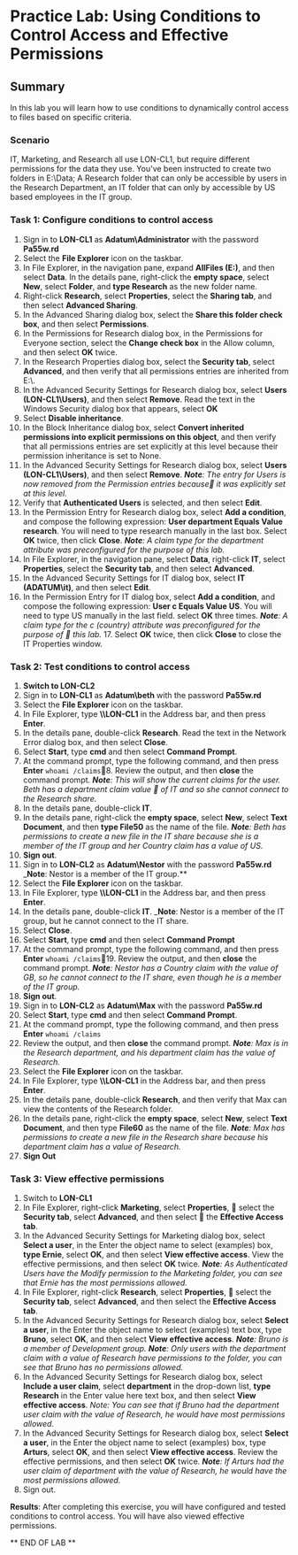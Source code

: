 # Practice Lab: Using Conditions to Control Access and Effective Permissions

## Summary
In this lab you will learn how to use conditions to dynamically control access to files based on specific criteria.


### Scenario
IT, Marketing, and Research all use LON-CL1, but require different permissions for the data they use. You've been instructed to create two folders in E:\Data; A Research folder that can only be accessible by users in the Research Department, an IT folder that can only by accessible by US based employees in the IT group.


### Task 1: Configure conditions to control access 
1.  Sign in to **LON-CL1** as **Adatum\\Administrator** with the password
    **Pa55w.rd**
2.  Select the **File Explorer** icon on the taskbar.
3.  In File Explorer, in the navigation pane, expand **AllFiles (E:)**, and
    then select **Data**. In the details pane, right-click the **empty space**,
    select **New**, select **Folder**, and **type Research** as the new folder
    name.
4.  Right-click **Research**, select **Properties**, select the **Sharing tab**,
    and then select **Advanced Sharing**.
5.  In the Advanced Sharing dialog box, select the **Share this folder check
    box**, and then select **Permissions**.
6.  In the Permissions for Research dialog box, in the Permissions for Everyone
    section, select the **Change check box** in the Allow column, and then select
    **OK** twice.
7.  In the Research Properties dialog box, select the **Security tab**, select
    **Advanced**, and then verify that all permissions entries are inherited
    from E:\\.
8.  In the Advanced Security Settings for Research dialog box, select **Users
    (LON-CL1\\Users)**, and then select **Remove**. Read the text in the Windows
    Security dialog box that appears, select **OK**
9.  Select **Disable inheritance**.
10. In the Block Inheritance dialog box, select **Convert inherited permissions
    into explicit permissions on this object**, and then verify that all
    permissions entries are set explicitly at this level because their
    permission inheritance is set to None.
11. In the Advanced Security Settings for Research dialog box, select **Users
    (LON-CL1\\Users)**, and then select **Remove**. 
    _**Note**: The entry for Users is now removed from the Permission entries because    it was explicitly set at this level._
12. Verify that **Authenticated Users** is selected, and then select **Edit**.
13. In the Permission Entry for Research dialog box, select **Add a condition**,
    and compose the following expression: **User department Equals Value
    research**. You will need to type research manually in the last box. Select
    **OK** twice, then click **Close**. 
	_**Note**: A claim type for the department attribute was preconfigured for the purpose of this lab._
14. In File Explorer, in the navigation pane, select **Data**, right-click
    **IT**, select **Properties**, select the **Security tab**, and then select
    **Advanced**.
15. In the Advanced Security Settings for IT dialog box, select **IT
    (ADATUM\\it)**, and then select **Edit**.
16. In the Permission Entry for IT dialog box, select **Add a condition**, and
    compose the following expression: **User c Equals Value US**. You will
    need to type US manually in the last field. select **OK** three times.
    _**Note**: A claim type for the c (country) attribute was preconfigured for the purpose of     this lab._
	17. Select **OK** twice, then click **Close** to close the IT Properties window.

### Task 2: Test conditions to control access 
1.  **Switch to LON-CL2**
2.  Sign in to **LON-CL1** as **Adatum\\beth** with the password **Pa55w.rd**
3.  Select the **File Explorer** icon on the taskbar.
4.  In File Explorer, type **\\\\LON-CL1** in the Address bar, and then press **Enter**.
5.  In the details pane, double-click **Research**. Read the text in the Network Error dialog box,
    and then select **Close**.
6.  Select **Start**, type **cmd** and then select **Command Prompt**.
7.  At the command prompt, type the following command, and then press **Enter**
    `whoami /claims`8.  Review the output, and then **close** the command prompt.
    _**Note**: This will show the current claims for the user. Beth has a department claim value     of IT and so she cannot connect to the Research share._
9.  In the details pane, double-click **IT**.
10. In the details pane, right-click the **empty space**, select **New**, select
    **Text Document**, and then **type File50** as the name of the file.
    _**Note**: Beth has permissions to create a new file in the IT share because she
	is a member of the IT group and her Country claim has a value of US._
11. **Sign out**.
12.  Sign in to **LON-CL2** as **Adatum\\Nestor** with the password **Pa55w.rd**
    _**Note**: Nestor is a member of the IT group.**
13. Select the **File Explorer** icon on the taskbar.
14. In File Explorer, type **\\\\LON-CL1** in the Address bar, and then press **Enter**.
15. In the details pane, double-click **IT**. 
    _**Note**: Nestor is a member of the IT group, but he cannot connect to the IT share. 
16. Select **Close**.
17. Select **Start**, type **cmd** and then select **Command Prompt**
18. At the command prompt, type the following command, and then press **Enter**
    `whoami /claims`19. Review the output, and then **close** the command prompt.
    _**Note**: Nestor has a Country claim with the value of GB, so he cannot connect
	to the IT share, even though he is a member of the IT group._
20. **Sign out**.
21. Sign in to **LON-CL2** as **Adatum\\Max** with the password **Pa55w.rd**
22. Select **Start**, type **cmd** and then select **Command Prompt**.
23. At the command prompt, type the following command, and then press **Enter**
    `whoami /claims`
24. Review the output, and then **close** the command prompt.
   _**Note**: Max is in the Research department, and his department claim has the
    value of Research._
25. Select the **File Explorer** icon on the taskbar.
26. In File Explorer, type **\\\\LON-CL1** in the Address bar, and then press **Enter**.
27. In the details pane, double-click **Research**, and then verify that Max can
    view the contents of the Research folder.
28. In the details pane, right-click the **empty space**, select **New**, select
    **Text Document**, and then type **File60** as the name of the file.
    _**Note**: Max has permissions to create a new file in the Research share because
	his department claim has a value of Research._
29. **Sign Out**

### Task 3: View effective permissions 
1.  Switch to **LON-CL1**
2.  In File Explorer, right-click **Marketing**, select **Properties**,     select the **Security tab**, select **Advanced**, and then select     the **Effective Access tab**.
3.  In the Advanced Security Settings for Marketing dialog box, select **Select a
    user**, in the Enter the object name to select (examples) box, **type
    Ernie**, select **OK**, and then select **View effective access**. View the
    effective permissions, and then select **OK** twice.
    _**Note**: As Authenticated Users have the Modify permission to the Marketing
	folder, you can see that Ernie has the most permissions allowed._
4.  In File Explorer, right-click **Research**, select **Properties**,     select the **Security tab**, select **Advanced**, and then
    select the **Effective Access tab**.
5.  In the Advanced Security Settings for Research dialog box, select **Select a
    user**, in the Enter the object name to select (examples) text box, type
    **Bruno**, select **OK**, and then select **View effective access**.
    _**Note**: Bruno is a member of Development group._
    _**Note**: Only users with the department claim with a value of Research have
	permissions to the folder, you can see that Bruno has no permissions
	allowed._
6.  In the Advanced Security Settings for Research dialog box, select **Include a
    user claim**, select **department** in the drop-down list, **type Research**
    in the Enter value here text box, and then select **View effective access**.
    _Note: You can see that if Bruno had the department user claim with the value
	of Research, he would have most permissions allowed._
7.  In the Advanced Security Settings for Research dialog box, select **Select a
    user**, in the Enter the object name to select (examples) box, type
    **Arturs**, select **OK**, and then select **View effective access**. Review
    the effective permissions, and then select **OK** twice.
    _**Note**: If Arturs had the user claim of department with the value of Research,
	he would have the most permissions allowed._
8.  Sign out.

**Results**: After completing this exercise, you will have configured and tested
conditions to control access. You will have also viewed effective permissions.

** END OF LAB **